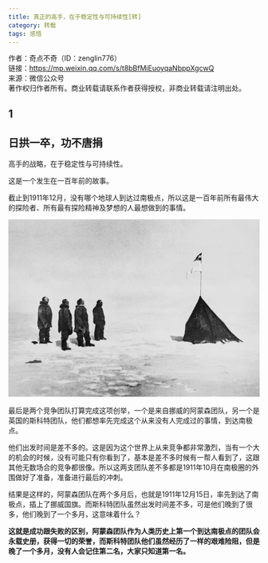 ```yaml
---
title: 真正的高手，在于稳定性与可持续性[转]
category: 转载
tags: 感悟
---
```


作者：奇点不奇（ID：zenglin776）<br>
链接：https://mp.weixin.qq.com/s/t8bBfMiEuoyqaNbppXgcwQ<br>
来源：微信公众号<br>
著作权归作者所有。商业转载请联系作者获得授权，非商业转载请注明出处。
<!--more-->

## 1
## 日拱一卒，功不唐捐

高手的战略，在于稳定性与可持续性。

这是一个发生在一百年前的故事。

截止到1911年12月，没有哪个地球人到达过南极点，所以这是一百年前所有最伟大的探险者、所有最有探险精神及梦想的人最想做到的事情。

![插图1](/img/2019-02-14-01.jpeg)

最后是两个竞争团队打算完成这项创举，一个是来自挪威的阿蒙森团队，另一个是英国的斯科特团队，他们都想率先完成这个从来没有人完成过的事情，到达南极点。

他们出发时间是差不多的。这是因为这个世界上从来竞争都非常激烈，当有一个大的机会的时候，没有可能只有你看到了，基本是差不多时候有一帮人看到了，这跟其他无数场合的竞争都很像。所以这两支团队差不多都是1911年10月在南极圈的外围做好了准备，准备进行最后的冲刺。

结果是这样的，阿蒙森团队在两个多月后，也就是1911年12月15日，率先到达了南极点，插上了挪威国旗。而斯科特团队虽然出发时间差不多，可是他们晚到了很多，他们晚到了一个多月，这意味着什么？

**这就是成功跟失败的区别，阿蒙森团队作为人类历史上第一个到达南极点的团队会永载史册，获得一切的荣誉，而斯科特团队他们虽然经历了一样的艰难险阻，但是晚了一个多月，没有人会记住第二名，大家只知道第一名。**